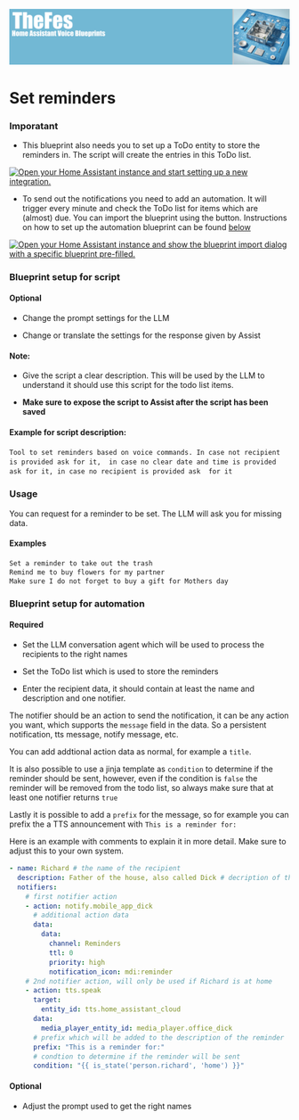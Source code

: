 ![Image](https://github.com/TheFes/ha-blueprints/blob/main/images/header.png?raw=true)

# Set reminders

### Imporatant

* This blueprint also needs you to set up a ToDo entity to store the reminders in. The script will create the entries in this ToDo list.

[![Open your Home Assistant instance and start setting up a new integration.](https://my.home-assistant.io/badges/config_flow_start.svg)](https://my.home-assistant.io/redirect/config_flow_start/?domain=todo)

* To send out the notifications you need to add an automation. It will trigger every minute and check the ToDo list for items which are (almost) due. You can import the blueprint using the button. Instructions on how to set up the automation blueprint can be found [below](#blueprint-setup-for-automation)

[![Open your Home Assistant instance and show the blueprint import dialog with a specific blueprint pre-filled.](https://my.home-assistant.io/badges/blueprint_import.svg)](https://my.home-assistant.io/redirect/blueprint_import/?blueprint_url=https%3A%2F%2Fgithub.com%2FTheFes%2Fha-blueprints%2Fblob%2Fmain%2Freminder%2F0_voice_send_reminder.yaml)

### Blueprint setup for script

#### Optional

* Change the prompt settings for the LLM

* Change or translate the settings for the response given by Assist

#### Note:

* Give the script a clear description. This will be used by the LLM to understand
it should use this script for the todo list items.

* **Make sure to expose the script to Assist after the script has been saved**

#### Example for script description:


`Tool to set reminders based on voice commands. In case not recipient is provided ask for it, 
in case no clear date and time is provided ask for it, in case no recipient is provided ask 
for it`

### Usage

You can request for a reminder to be set. The LLM will ask you for missing data.

#### Examples

```
Set a reminder to take out the trash
Remind me to buy flowers for my partner
Make sure I do not forget to buy a gift for Mothers day
```

### Blueprint setup for automation

#### Required

* Set the LLM conversation agent which will be used to process the recipients to the right names

* Set the ToDo list which is used to store the reminders

* Enter the recipient data, it should contain at least the name and description and one notifier. 

The notifier should be an action to send the notification, it can be any action you want, which supports
the `message` field in the data. So a persistent notification, tts message, notify message, etc.

You can add addtional action data as normal, for example a `title`.

It is also possible to use a jinja template as `condition` to determine if the reminder should be sent, 
however, even if the condition is `false` the reminder will be removed from the todo list, so always 
make sure that at least one notifier returns `true`

Lastly it is possible to add a `prefix` for the message, so for example you can prefix the a TTS announcement 
with `This is a reminder for: `

Here is an example with comments to explain it in more detail. Make sure to adjust this to your own system.

```yaml
- name: Richard # the name of the recipient
  description: Father of the house, also called Dick # decription of the recipient which will be used by the LLM
  notifiers:
    # first notifier action
    - action: notify.mobile_app_dick
      # additional action data
      data:
        data:
          channel: Reminders
          ttl: 0
          priority: high
          notification_icon: mdi:reminder
    # 2nd notifier action, will only be used if Richard is at home
    - action: tts.speak
      target:
        entity_id: tts.home_assistant_cloud
      data:
        media_player_entity_id: media_player.office_dick
      # prefix which will be added to the description of the reminder
      prefix: "This is a reminder for:"
      # condtion to determine if the reminder will be sent
      condition: "{{ is_state('person.richard', 'home') }}"
```

#### Optional

* Adjust the prompt used to get the right names
